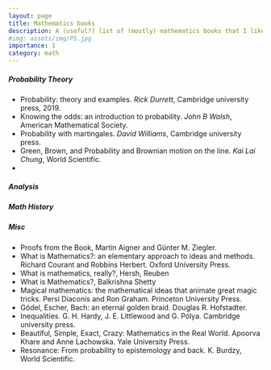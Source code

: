 ```yaml
---
layout: page
title: Mathematics books
description: A (useful?) list of (mostly) mathematics books that I like
#img: assets/img/PS.jpg
importance: 1
category: math
---
```

##### **Probability Theory**
- Probability: theory and examples. *Rick Durrett*, Cambridge university press, 2019.
- Knowing the odds: an introduction to probability. *John B Walsh*, American Mathematical Society.
- Probability with martingales. *David Williams*, Cambridge university press.
- Green, Brown, and Probability and Brownian motion on the line. *Kai Lai Chung*, World Scientific.
-


##### **Analysis**




##### **Math History**


##### **Misc**
- Proofs from the Book,  Martin Aigner and Günter M. Ziegler.
- What is Mathematics?: an elementary approach to ideas and methods. Richard Courant and Robbins Herbert. Oxford University Press.
- What is mathematics, really?,  Hersh, Reuben
- What is Mathematics?, Balkrishna Shetty
- Magical mathematics: the mathematical ideas that animate great magic tricks. Persi Diaconis and Ron Graham. Princeton University Press.
- Gödel, Escher, Bach: an eternal golden braid.  Douglas R. Hofstadter.
- Inequalities. G. H. Hardy, J. E. Littlewood and G. Pólya. Cambridge university press.
- Beautiful, Simple, Exact, Crazy: Mathematics in the Real World. Apoorva Khare and Anne Lachowska. Yale University Press.
- Resonance: From probability to epistemology and back. K. Burdzy, World Scientific.


